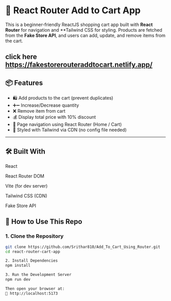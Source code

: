 # 🛒 React Router Add to Cart App

This is a beginner-friendly ReactJS shopping cart app built with **React Router** for navigation and **Tailwind CSS  for styling. Products are fetched from the **Fake Store API**, and users can add, update, and remove items from the cart.

click here   https://fakestorerouteraddtocart.netlify.app/
---

## 📦 Features

- 🛍️ Add products to the cart (prevent duplicates)
- ➕➖ Increase/Decrease quantity
- ❌ Remove item from cart
- 💰 Display total price with 10% discount
- 🧭 Page navigation using React Router (Home / Cart)
- 🎨 Styled with Tailwind via CDN (no config file needed)


---
## 🛠️ Built With
React

React Router DOM

Vite (for dev server)

Tailwind CSS (CDN)

Fake Store API


## 🚀 How to Use This Repo

### 1. Clone the Repository

```bash
git clone https://github.com/Srithar810/Add_To_Cart_Using_Router.git
cd react-router-cart-app

2. Install Dependencies
npm install

3. Run the Development Server
npm run dev

Then open your browser at:
📍 http://localhost:5173


